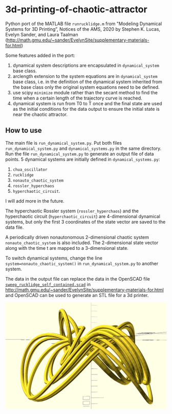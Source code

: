 # 3d-printing-of-chaotic-attractor
Python port of the MATLAB file `runrucklidge.m` from "Modeling Dynamical Systems for 3D Printing”, Notices of the AMS, 2020 by Stephen K. Lucas, Evelyn Sander, and Laura Taalman (http://math.gmu.edu/~sander/EvelynSite/supplementary-materials-for.html)
     
    
Some features added in the port: 
1. dynamical system descriptions are encapsulated in `dynamical_system` base class.
2. arclength extension to the system equations are in `dynamical_system` base class, i.e. in the definition of the dynamical system inherited from the base class only the original system equations need to be defined.
3. use scipy `minimize` module rather than the secant method to find the time when a certain length of the trajectory curve is reached.
4. dynamical system is run from T0 to T once and the final state are used as the initial conditions for the data output to ensure the initial state is near the chaotic attractor.

## How to use
The main file is `run_dynamical_system.py`. Put both files `run_dynamical_system.py` and `dynamical_systems.py` in the same directory. Run the file `run_dynamical_system.py` to generate an output file of data points. 5 dynamical systems are initially defined in `dynamical_systems.py`: 
1. `chua_oscillator`
2. `rucklidge`
3. `nonauto_chaotic_system`
4. `rossler_hyperchaos`
5. `hyperchaotic_circuit`. 

I will add more in the future.

The hyperchaotic Rossler system (`rossler_hyperchaos`) and the hyperchaotic circuit (`hyperchaotic_circuit`) are 4-dimensional dynamical systems, but only the first 3 coordinates of the state vector are saved to the data file.

A periodically driven nonautonomous 2-dimensional chaotic system `nonauto_chaotic_system` is also included. The 2-dimensional state vector along with the time t are mapped to a 3-dimensional state.

To switch dynamical systems, change the line `system=nonauto_chaotic_system()` in `run_dynamical_system.py` to another system.

The data in the output file can replace the data in the OpenSCAD file [`sweep_rucklidge_self_contained.scad`](http://math.gmu.edu/~sander/research/3dprintingdynamics/sweep_rucklidge_self_contained.scad) in http://math.gmu.edu/~sander/EvelynSite/supplementary-materials-for.html and OpenSCAD can be used to generate an STL file for a 3d printer.

![nonautonomous chaotic attractor](nonautonomous_chaotic_attractor.jpg)

